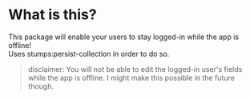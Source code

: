 # What is this?
This package will enable your users to stay logged-in while the app is offline!  
Uses stumps:persist-collection in order to do so.
> disclaimer:
You will not be able to edit the logged-in user's fields while the app is offline.
I might make this possible in the future though.
